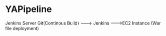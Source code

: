 # YAPipeline

Jenkins Server
  Git(Continous Build) ---> Jenkins --->EC2 Instance (War file deployment)
